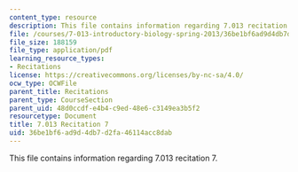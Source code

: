 ```yaml
---
content_type: resource
description: This file contains information regarding 7.013 recitation 7.
file: /courses/7-013-introductory-biology-spring-2013/36be1bf6ad9d4db7d2fa46114acc8dab_MIT7_013S12_Recitation_7.pdf
file_size: 188159
file_type: application/pdf
learning_resource_types:
- Recitations
license: https://creativecommons.org/licenses/by-nc-sa/4.0/
ocw_type: OCWFile
parent_title: Recitations
parent_type: CourseSection
parent_uid: 48d0ccdf-e4b4-c9ed-48e6-c3149ea3b5f2
resourcetype: Document
title: 7.013 Recitation 7
uid: 36be1bf6-ad9d-4db7-d2fa-46114acc8dab
---
```

This file contains information regarding 7.013 recitation 7.